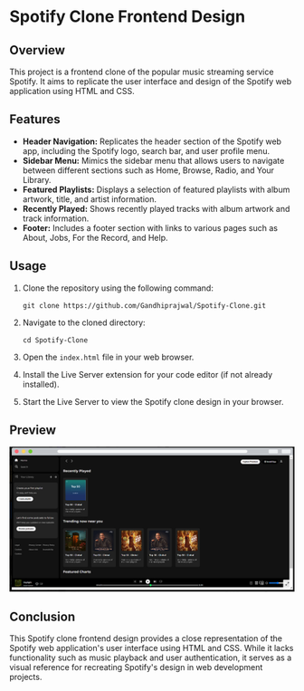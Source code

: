 # Spotify Clone Frontend Design

## Overview

This project is a frontend clone of the popular music streaming service Spotify. It aims to replicate the user interface and design of the Spotify web application using HTML and CSS.

## Features

- **Header Navigation:** Replicates the header section of the Spotify web app, including the Spotify logo, search bar, and user profile menu.
- **Sidebar Menu:** Mimics the sidebar menu that allows users to navigate between different sections such as Home, Browse, Radio, and Your Library.
- **Featured Playlists:** Displays a selection of featured playlists with album artwork, title, and artist information.
- **Recently Played:** Shows recently played tracks with album artwork and track information.
- **Footer:** Includes a footer section with links to various pages such as About, Jobs, For the Record, and Help.

## Usage

1. Clone the repository using the following command:
    ```
    git clone https://github.com/Gandhiprajwal/Spotify-Clone.git
    ```

2. Navigate to the cloned directory:
    ```
    cd Spotify-Clone
    ```

3. Open the `index.html` file in your web browser.

4. Install the Live Server extension for your code editor (if not already installed).

5. Start the Live Server to view the Spotify clone design in your browser.

## Preview

![Spotify Clone Preview](./assets/asset1.png)

## Conclusion

This Spotify clone frontend design provides a close representation of the Spotify web application's user interface using HTML and CSS. While it lacks functionality such as music playback and user authentication, it serves as a visual reference for recreating Spotify's design in web development projects.
